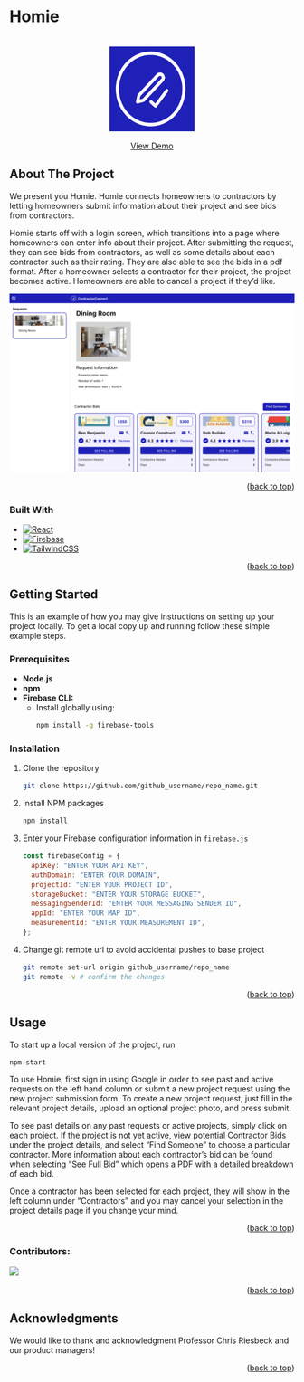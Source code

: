 <!-- Improved compatibility of back to top link: See: https://github.com/othneildrew/Best-README-Template/pull/73 -->

<a id="readme-top"></a>

<!--
*** Thanks for checking out the Best-README-Template. If you have a suggestion
*** that would make this better, please fork the repo and create a pull request
*** or simply open an issue with the tag "enhancement".
*** Don't forget to give the project a star!
*** Thanks again! Now go create something AMAZING! :D
-->

<!-- PROJECT SHIELDS -->
<!--
*** I'm using markdown "reference style" links for readability.
*** Reference links are enclosed in brackets [ ] instead of parentheses ( ).
*** See the bottom of this document for the declaration of the reference variables
*** for contributors-url, forks-url, etc. This is an optional, concise syntax you may use.
*** https://www.markdownguide.org/basic-syntax/#reference-style-links
-->

# Homie 

<!-- PROJECT LOGO -->
<br />
<div align="center">

  <img src="src/lib/logo.png" width="150" height="150">

  <p align="center">
    <a href="https://contractorconnect-nu.web.app/">View Demo</a>
  </p>
</div>

<!-- ABOUT THE PROJECT -->

## About The Project

We present you Homie. Homie connects homeowners to contractors by letting homeowners submit information about their project and see bids from contractors.

Homie starts off with a login screen, which transitions into a page where homeowners can enter info about their project. After submitting the request, they can see bids from contractors, as well as some details about each contractor such as their rating. They are also able to see the bids in a pdf format. After a homeowner selects a contractor for their project, the project becomes active. Homeowners are able to cancel a project if they’d like.

[![Product Name Screen Shot][product-screenshot]]()

<p align="right">(<a href="#readme-top">back to top</a>)</p>

### Built With

- [![React][React.js]][React-url]
- [![Firebase]][Firebase-url]
- [![TailwindCSS]][Tailwind-url]

<p align="right">(<a href="#readme-top">back to top</a>)</p>

<!-- GETTING STARTED -->

## Getting Started

This is an example of how you may give instructions on setting up your project locally.
To get a local copy up and running follow these simple example steps.

### Prerequisites

- **Node.js**
- **npm**
- **Firebase CLI:**
  - Install globally using:
    ```sh
    npm install -g firebase-tools
    ```

### Installation

1. Clone the repository
   ```sh
   git clone https://github.com/github_username/repo_name.git
   ```
2. Install NPM packages
   ```sh
   npm install
   ```
3. Enter your Firebase configuration information in `firebase.js`
   ```js
   const firebaseConfig = {
     apiKey: "ENTER YOUR API KEY",
     authDomain: "ENTER YOUR DOMAIN",
     projectId: "ENTER YOUR PROJECT ID",
     storageBucket: "ENTER YOUR STORAGE BUCKET",
     messagingSenderId: "ENTER YOUR MESSAGING SENDER ID",
     appId: "ENTER YOUR MAP ID",
     measurementId: "ENTER YOUR MEASUREMENT ID",
   };
   ```
4. Change git remote url to avoid accidental pushes to base project
   ```sh
   git remote set-url origin github_username/repo_name
   git remote -v # confirm the changes
   ```

<p align="right">(<a href="#readme-top">back to top</a>)</p>

<!-- USAGE EXAMPLES -->

## Usage
To start up a local version of the project, run 
```sh
npm start 
```

To use Homie, first sign in using Google in order to see past and active requests on the left hand column or submit a new project request using the new project submission form. To create a new project request, just fill in the relevant project details, upload an optional project photo, and press submit.

To see past details on any past requests or active projects, simply click on each project. If the project is not yet active, view potential Contractor Bids under the project details, and select “Find Someone” to choose a particular contractor. More information about each contractor’s bid can be found when selecting “See Full Bid” which opens a PDF with a detailed breakdown of each bid.

Once a contractor has been selected for each project, they will show in the left column under “Contractors” and you may cancel your selection in the project details page if you change your mind.

<p align="right">(<a href="#readme-top">back to top</a>)</p>

<!-- CONTRIBUTING -->

### Contributors:

<a href="https://github.com/394-w25/ContractorConnect/graphs/contributors">
  <img src="https://contrib.rocks/image?repo=394-w25/ContractorConnect" />
</a>

<p align="right">(<a href="#readme-top">back to top</a>)</p>

<!-- ACKNOWLEDGMENTS -->

## Acknowledgments

We would like to thank and acknowledgment Professor Chris Riesbeck and our product managers!

<p align="right">(<a href="#readme-top">back to top</a>)</p>

<!-- MARKDOWN LINKS & IMAGES -->
<!-- https://www.markdownguide.org/basic-syntax/#reference-style-links -->

[product-screenshot]: src/lib/app-screen.png
[React.js]: https://img.shields.io/badge/React-20232A?style=for-the-badge&logo=react&logoColor=61DAFB
[React-url]: https://reactjs.org/
[Firebase]: https://img.shields.io/badge/firebase-DD2C00?style=for-the-badge&logo=firebase&logoColor=white
[Firebase-url]: https://firebase.google.com
[TailwindCSS]: https://img.shields.io/badge/Tailwind_CSS-grey?style=for-the-badge&logo=tailwind-css&logoColor=38B2AC
[Tailwind-url]: https://tailwindcss.com/
